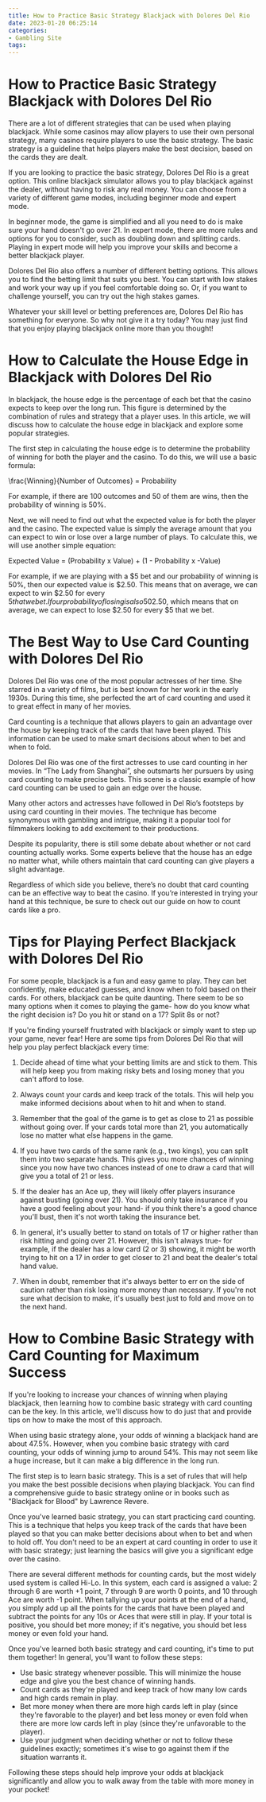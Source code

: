 ```yaml
---
title: How to Practice Basic Strategy Blackjack with Dolores Del Rio
date: 2023-01-20 06:25:14
categories:
- Gambling Site
tags:
---
```



#  How to Practice Basic Strategy Blackjack with Dolores Del Rio

There are a lot of different strategies that can be used when playing blackjack. While some casinos may allow players to use their own personal strategy, many casinos require players to use the basic strategy. The basic strategy is a guideline that helps players make the best decision, based on the cards they are dealt.

If you are looking to practice the basic strategy, Dolores Del Rio is a great option. This online blackjack simulator allows you to play blackjack against the dealer, without having to risk any real money. You can choose from a variety of different game modes, including beginner mode and expert mode.

In beginner mode, the game is simplified and all you need to do is make sure your hand doesn't go over 21. In expert mode, there are more rules and options for you to consider, such as doubling down and splitting cards. Playing in expert mode will help you improve your skills and become a better blackjack player.

Dolores Del Rio also offers a number of different betting options. This allows you to find the betting limit that suits you best. You can start with low stakes and work your way up if you feel comfortable doing so. Or, if you want to challenge yourself, you can try out the high stakes games.

Whatever your skill level or betting preferences are, Dolores Del Rio has something for everyone. So why not give it a try today? You may just find that you enjoy playing blackjack online more than you thought!

#  How to Calculate the House Edge in Blackjack with Dolores Del Rio

In blackjack, the house edge is the percentage of each bet that the casino expects to keep over the long run. This figure is determined by the combination of rules and strategy that a player uses. In this article, we will discuss how to calculate the house edge in blackjack and explore some popular strategies.

The first step in calculating the house edge is to determine the probability of winning for both the player and the casino. To do this, we will use a basic formula:

\frac{Winning}{Number of Outcomes} = Probability

For example, if there are 100 outcomes and 50 of them are wins, then the probability of winning is 50%.

Next, we will need to find out what the expected value is for both the player and the casino. The expected value is simply the average amount that you can expect to win or lose over a large number of plays. To calculate this, we will use another simple equation:

Expected Value = (Probability x Value) + (1 - Probability x -Value)

For example, if we are playing with a $5 bet and our probability of winning is 50%, then our expected value is $2.50. This means that on average, we can expect to win $2.50 for every $5 that we bet. If our probability of losing is also 50%, then our expected value is -$2.50, which means that on average, we can expect to lose $2.50 for every $5 that we bet.

#  The Best Way to Use Card Counting with Dolores Del Rio

Dolores Del Rio was one of the most popular actresses of her time. She starred in a variety of films, but is best known for her work in the early 1930s. During this time, she perfected the art of card counting and used it to great effect in many of her movies.

Card counting is a technique that allows players to gain an advantage over the house by keeping track of the cards that have been played. This information can be used to make smart decisions about when to bet and when to fold.

Dolores Del Rio was one of the first actresses to use card counting in her movies. In “The Lady from Shanghai”, she outsmarts her pursuers by using card counting to make precise bets. This scene is a classic example of how card counting can be used to gain an edge over the house.

Many other actors and actresses have followed in Del Rio’s footsteps by using card counting in their movies. The technique has become synonymous with gambling and intrigue, making it a popular tool for filmmakers looking to add excitement to their productions.

Despite its popularity, there is still some debate about whether or not card counting actually works. Some experts believe that the house has an edge no matter what, while others maintain that card counting can give players a slight advantage.

Regardless of which side you believe, there’s no doubt that card counting can be an effective way to beat the casino. If you’re interested in trying your hand at this technique, be sure to check out our guide on how to count cards like a pro.

#  Tips for Playing Perfect Blackjack with Dolores Del Rio

For some people, blackjack is a fun and easy game to play. They can bet confidently, make educated guesses, and know when to fold based on their cards. For others, blackjack can be quite daunting. There seem to be so many options when it comes to playing the game- how do you know what the right decision is? Do you hit or stand on a 17? Split 8s or not?

If you're finding yourself frustrated with blackjack or simply want to step up your game, never fear! Here are some tips from Dolores Del Rio that will help you play perfect blackjack every time:

1. Decide ahead of time what your betting limits are and stick to them. This will help keep you from making risky bets and losing money that you can't afford to lose.

2. Always count your cards and keep track of the totals. This will help you make informed decisions about when to hit and when to stand.

3. Remember that the goal of the game is to get as close to 21 as possible without going over. If your cards total more than 21, you automatically lose no matter what else happens in the game.

4. If you have two cards of the same rank (e.g., two kings), you can split them into two separate hands. This gives you more chances of winning since you now have two chances instead of one to draw a card that will give you a total of 21 or less.

5. If the dealer has an Ace up, they will likely offer players insurance against busting (going over 21). You should only take insurance if you have a good feeling about your hand- if you think there's a good chance you'll bust, then it's not worth taking the insurance bet.

6. In general, it's usually better to stand on totals of 17 or higher rather than risk hitting and going over 21. However, this isn't always true- for example, if the dealer has a low card (2 or 3) showing, it might be worth trying to hit on a 17 in order to get closer to 21 and beat the dealer's total hand value.

7. When in doubt, remember that it's always better to err on the side of caution rather than risk losing more money than necessary. If you're not sure what decision to make, it's usually best just to fold and move on to the next hand.

#  How to Combine Basic Strategy with Card Counting for Maximum Success

If you're looking to increase your chances of winning when playing blackjack, then learning how to combine basic strategy with card counting can be the key. In this article, we'll discuss how to do just that and provide tips on how to make the most of this approach.

When using basic strategy alone, your odds of winning a blackjack hand are about 47.5%. However, when you combine basic strategy with card counting, your odds of winning jump to around 54%. This may not seem like a huge increase, but it can make a big difference in the long run.

The first step is to learn basic strategy. This is a set of rules that will help you make the best possible decisions when playing blackjack. You can find a comprehensive guide to basic strategy online or in books such as "Blackjack for Blood" by Lawrence Revere.

Once you've learned basic strategy, you can start practicing card counting. This is a technique that helps you keep track of the cards that have been played so that you can make better decisions about when to bet and when to hold off. You don't need to be an expert at card counting in order to use it with basic strategy; just learning the basics will give you a significant edge over the casino.

There are several different methods for counting cards, but the most widely used system is called Hi-Lo. In this system, each card is assigned a value: 2 through 6 are worth +1 point, 7 through 9 are worth 0 points, and 10 through Ace are worth -1 point. When tallying up your points at the end of a hand, you simply add up all the points for the cards that have been played and subtract the points for any 10s or Aces that were still in play. If your total is positive, you should bet more money; if it's negative, you should bet less money or even fold your hand.

Once you've learned both basic strategy and card counting, it's time to put them together! In general, you'll want to follow these steps:

- Use basic strategy whenever possible. This will minimize the house edge and give you the best chance of winning hands.
- Count cards as they're played and keep track of how many low cards and high cards remain in play. 
- Bet more money when there are more high cards left in play (since they're favorable to the player) and bet less money or even fold when there are more low cards left in play (since they're unfavorable to the player).
- Use your judgment when deciding whether or not to follow these guidelines exactly; sometimes it's wise to go against them if the situation warrants it.

Following these steps should help improve your odds at blackjack significantly and allow you to walk away from the table with more money in your pocket!
